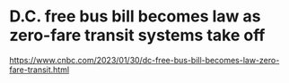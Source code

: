 # D.C. free bus bill becomes law as zero-fare transit systems take off 
 <https://www.cnbc.com/2023/01/30/dc-free-bus-bill-becomes-law-zero-fare-transit.html>